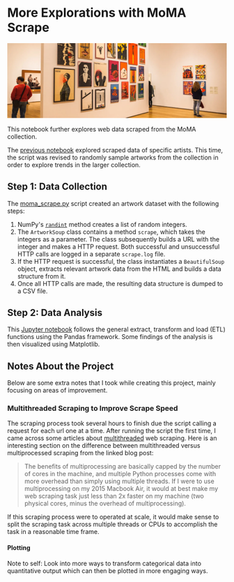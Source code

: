 # More Explorations with MoMA Scrape

![image](img/gallery.webp)

This notebook further explores web data scraped from the MoMA collection.

The [previous notebook](https://github.com/tnakatani/python2_ccac/blob/master/wk_8/moma_scrape/moma_scrape.ipynb) explored scraped data of specific artists.  This time, the script was revised to randomly sample artworks from the collection in order to explore trends in the larger collection.

## Step 1: Data Collection 

The [moma_scrape.py](moma_scrape.py) script created an artwork dataset with the following steps:
1. NumPy's [`randint`](https://numpy.org/doc/stable/reference/random/generated/numpy.random.randint.html?highlight=randint#numpy.random.randint) method creates a list of random integers.
2. The `ArtworkSoup` class contains a method `scrape`, which takes the integers as a parameter.  The class subsequently builds a URL with the integer and makes a HTTP request.  Both successful and unsuccessful HTTP calls are logged in a separate `scrape.log` file.
3. If the HTTP request is successful, the class instantiates a `BeautifulSoup` object, extracts relevant artwork data from the HTML and builds a data structure from it.
4. Once all HTTP calls are made, the resulting data structure is dumped to a CSV file.

## Step 2: Data Analysis

This [Jupyter notebook](notebooks/moma_scrape_exploration.ipynb) follows the general extract, transform and load (ETL) functions using the Pandas framework.  Some findings of the analysis is then visualized using Matplotlib.

## Notes About the Project

Below are some extra notes that I took while creating this project, mainly focusing on areas of improvement.

### Multithreaded Scraping to Improve Scrape Speed

The scraping process took several hours to finish due the script calling a request for each url one at a time.  After running the script the first time, I came across some articles about [multithreaded](https://beckernick.github.io/faster-web-scraping-python/) web scraping.  Here is an interesting section on the difference between multithreaded versus multiprocessed scraping from the linked blog post:

> The benefits of multiprocessing are basically capped by the number of cores in the machine, and multiple Python processes come with more overhead than simply using multiple threads. If I were to use multiprocessing on my 2015 Macbook Air, it would at best make my web scraping task just less than 2x faster on my machine (two physical cores, minus the overhead of multiprocessing).  

If this scraping process were to operated at scale, it would make sense to split the scraping task across multiple threads or CPUs to accomplish the task in a reasonable time frame.

#### Plotting

Note to self: Look into more ways to transform categorical data into quantitative output which can then be plotted in more engaging ways.
